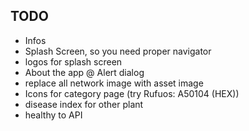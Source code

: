 ## TODO

- Infos
- Splash Screen, so you need proper navigator
- logos for splash screen
- About the app @ Alert dialog
- replace all network image with asset image
- Icons for category page (try Rufuos: A50104 (HEX))
- disease index for other plant
- healthy to API